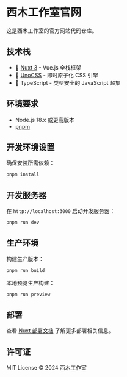 # 西木工作室官网

这是西木工作室的官方网站代码仓库。

## 技术栈

- 🚀 [Nuxt 3](https://nuxt.com/) - Vue.js 全栈框架
- 🎨 [UnoCSS](https://unocss.dev/) - 即时原子化 CSS 引擎
- 🔧 TypeScript - 类型安全的 JavaScript 超集

## 环境要求

- Node.js 18.x 或更高版本
- [pnpm](https://pnpm.io/)

## 开发环境设置

确保安装所需依赖：

```bash
pnpm install
```

## 开发服务器

在 `http://localhost:3000` 启动开发服务器：

```bash
pnpm run dev
```

## 生产环境

构建生产版本：

```bash
pnpm run build
```

本地预览生产构建：

```bash
pnpm run preview
```

## 部署

查看 [Nuxt 部署文档](https://nuxt.com/docs/getting-started/deployment) 了解更多部署相关信息。

## 许可证

MIT License © 2024 西木工作室

